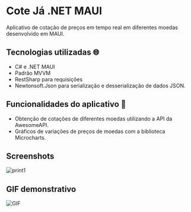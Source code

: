 # Cote Já .NET MAUI
Aplicativo de cotação de preços em tempo real em diferentes moedas desenvolvido em MAUI.

## Tecnologias utilizadas 🌐
-  C# e .NET MAUI
-  Padrão MVVM
-  RestSharp para requisições
-  Newtonsoft.Json para serialização e desserialização de dados JSON.

## Funcionalidades do aplicativo 📱
-  Obtenção de cotações de diferentes moedas utilizando a API da AwesomeAPI.
-  Gráficos de variações de preços de moedas com a biblioteca Microcharts.

## Screenshots
![print1](https://github.com/user-attachments/assets/749100a2-0135-4d35-a972-fddae1bc6bef)

## GIF demonstrativo
![GIF](https://github.com/user-attachments/assets/658eb8e4-8610-40c2-9d28-21183668d0c8)
